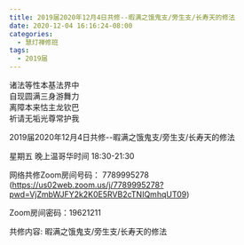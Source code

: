 ```yaml
---
title: 2019届2020年12月4日共修--暇满之饿鬼支/旁生支/长寿天的修法
date: 2020-12-04 16:16:24-08:00
categories:
  - 慧灯禅修班
tags:
  - 2019届
---
```

诸法等性本基法界中  
自现圆满三身游舞力  
离障本来怙主龙钦巴  
祈请无垢光尊常护我  

2019届2020年12月4日共修--暇满之饿鬼支/旁生支/长寿天的修法

星期五 晚上温哥华时间 18:30-21:30  

网络共修Zoom房间号码： 7789995278 (<https://us02web.zoom.us/j/7789995278?pwd=VjZmbWJFY2k2K0E5RVB2cTNIQmhqUT09>)

Zoom房间密码：19621211

共修内容: 暇满之饿鬼支/旁生支/长寿天的修法              

